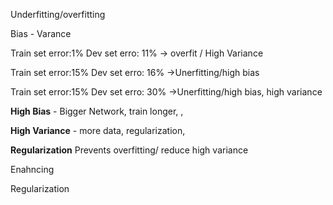 Underfitting/overfitting

Bias - Varance

Train set error:1%
Dev set erro: 11%
-> overfit / High Variance

Train set error:15%
Dev set erro: 16%
->Unerfitting/high bias

Train set error:15%
Dev set erro: 30%
->Unerfitting/high bias, high variance

**High Bias** - Bigger Network, train longer, , 

**High Variance** - more data, regularization, 

**Regularization**
Prevents overfitting/ reduce high variance


Enahncing 

Regularization

